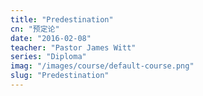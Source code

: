 ```yaml
---
title: "Predestination"
cn: "预定论"
date: "2016-02-08"
teacher: "Pastor James Witt"
series: "Diploma"
imag: "/images/course/default-course.png"
slug: "Predestination"
---
```

